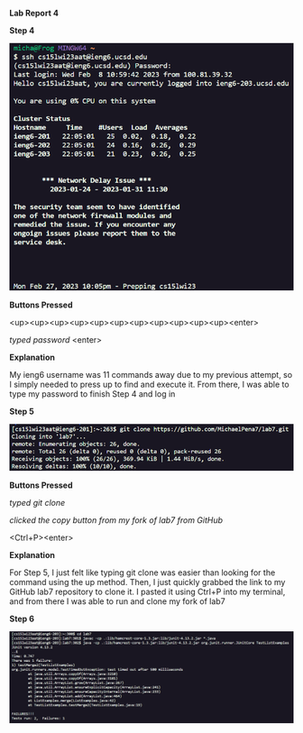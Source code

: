 **Lab Report 4**

**Step 4**

![Image](PICS_For_LAB4/step1.png)
 
 **Buttons Pressed**
 
 \<up>\<up>\<up>\<up>\<up>\<up>\<up>\<up>\<up>\<up>\<up>\<enter>
 
 *typed password* \<enter>
 
 **Explanation**
 
 My ieng6 username was 11 commands away due to my previous attempt, so I simply needed to press up to find and execute it. From there, I was able to type my password to finish Step 4 and log in
 
 
**Step 5**

![Image](PICS_For_LAB4/step2.png)
 
 **Buttons Pressed**
 
 *typed git clone*
 
 *clicked the copy button from my fork of lab7 from GitHub*
 
 \<Ctrl+P>\<enter>
 
 **Explanation**
 
 For Step 5, I just felt like typing git clone was easier than looking for the command using the up method. Then, I just quickly grabbed the link to my GitHub lab7 repository to clone it. I pasted it using Ctrl+P into my terminal, and from  there I was able to run and clone my fork of lab7
 
 **Step 6**
 
 ![Image](PICS_For_LAB4/step3.png)
 
 
 
 
